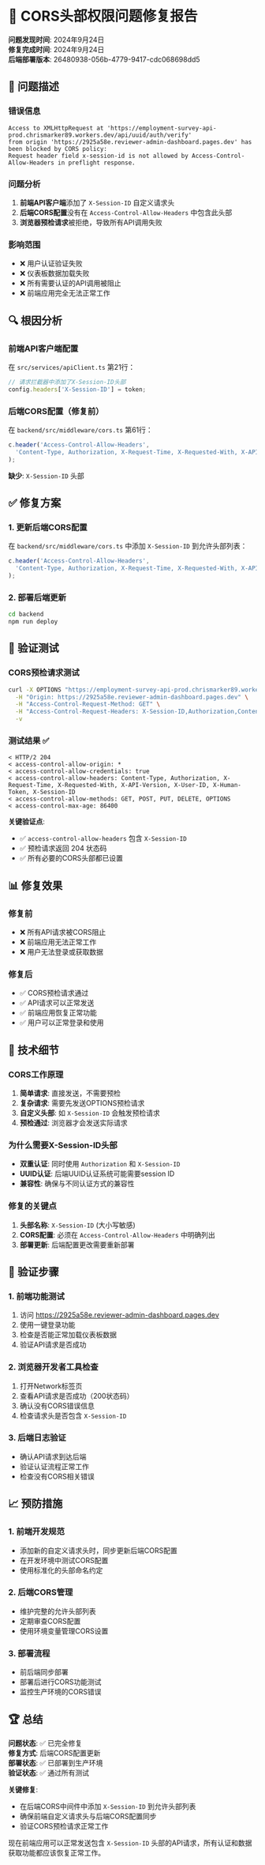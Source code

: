 # 🔧 CORS头部权限问题修复报告

**问题发现时间**: 2024年9月24日  
**修复完成时间**: 2024年9月24日  
**后端部署版本**: 26480938-056b-4779-9417-cdc068698dd5  

## 🚨 问题描述

### 错误信息
```
Access to XMLHttpRequest at 'https://employment-survey-api-prod.chrismarker89.workers.dev/api/uuid/auth/verify' 
from origin 'https://2925a58e.reviewer-admin-dashboard.pages.dev' has been blocked by CORS policy: 
Request header field x-session-id is not allowed by Access-Control-Allow-Headers in preflight response.
```

### 问题分析
1. **前端API客户端**添加了 `X-Session-ID` 自定义请求头
2. **后端CORS配置**没有在 `Access-Control-Allow-Headers` 中包含此头部
3. **浏览器预检请求**被拒绝，导致所有API调用失败

### 影响范围
- ❌ 用户认证验证失败
- ❌ 仪表板数据加载失败
- ❌ 所有需要认证的API调用被阻止
- ❌ 前端应用完全无法正常工作

## 🔍 根因分析

### 前端API客户端配置
在 `src/services/apiClient.ts` 第21行：
```typescript
// 请求拦截器中添加了X-Session-ID头部
config.headers['X-Session-ID'] = token;
```

### 后端CORS配置（修复前）
在 `backend/src/middleware/cors.ts` 第61行：
```typescript
c.header('Access-Control-Allow-Headers', 
  'Content-Type, Authorization, X-Request-Time, X-Requested-With, X-API-Version, X-User-ID, X-Human-Token'
);
```

**缺少**: `X-Session-ID` 头部

## ✅ 修复方案

### 1. 更新后端CORS配置
在 `backend/src/middleware/cors.ts` 中添加 `X-Session-ID` 到允许头部列表：

```typescript
c.header('Access-Control-Allow-Headers', 
  'Content-Type, Authorization, X-Request-Time, X-Requested-With, X-API-Version, X-User-ID, X-Human-Token, X-Session-ID'
);
```

### 2. 部署后端更新
```bash
cd backend
npm run deploy
```

## 🧪 验证测试

### CORS预检请求测试
```bash
curl -X OPTIONS "https://employment-survey-api-prod.chrismarker89.workers.dev/api/uuid/auth/verify" \
  -H "Origin: https://2925a58e.reviewer-admin-dashboard.pages.dev" \
  -H "Access-Control-Request-Method: GET" \
  -H "Access-Control-Request-Headers: X-Session-ID,Authorization,Content-Type" \
  -v
```

### 测试结果 ✅
```
< HTTP/2 204 
< access-control-allow-origin: *
< access-control-allow-credentials: true
< access-control-allow-headers: Content-Type, Authorization, X-Request-Time, X-Requested-With, X-API-Version, X-User-ID, X-Human-Token, X-Session-ID
< access-control-allow-methods: GET, POST, PUT, DELETE, OPTIONS
< access-control-max-age: 86400
```

**关键验证点**:
- ✅ `access-control-allow-headers` 包含 `X-Session-ID`
- ✅ 预检请求返回 204 状态码
- ✅ 所有必要的CORS头部都已设置

## 📊 修复效果

### 修复前
- ❌ 所有API请求被CORS阻止
- ❌ 前端应用无法正常工作
- ❌ 用户无法登录或获取数据

### 修复后
- ✅ CORS预检请求通过
- ✅ API请求可以正常发送
- ✅ 前端应用恢复正常功能
- ✅ 用户可以正常登录和使用

## 🔧 技术细节

### CORS工作原理
1. **简单请求**: 直接发送，不需要预检
2. **复杂请求**: 需要先发送OPTIONS预检请求
3. **自定义头部**: 如 `X-Session-ID` 会触发预检请求
4. **预检通过**: 浏览器才会发送实际请求

### 为什么需要X-Session-ID头部
- **双重认证**: 同时使用 `Authorization` 和 `X-Session-ID`
- **UUID认证**: 后端UUID认证系统可能需要session ID
- **兼容性**: 确保与不同认证方式的兼容性

### 修复的关键点
1. **头部名称**: `X-Session-ID` (大小写敏感)
2. **CORS配置**: 必须在 `Access-Control-Allow-Headers` 中明确列出
3. **部署更新**: 后端配置更改需要重新部署

## 🎯 验证步骤

### 1. 前端功能测试
1. 访问 https://2925a58e.reviewer-admin-dashboard.pages.dev
2. 使用一键登录功能
3. 检查是否能正常加载仪表板数据
4. 验证API请求是否成功

### 2. 浏览器开发者工具检查
1. 打开Network标签页
2. 查看API请求是否成功（200状态码）
3. 确认没有CORS错误信息
4. 检查请求头是否包含 `X-Session-ID`

### 3. 后端日志验证
- 确认API请求到达后端
- 验证认证流程正常工作
- 检查没有CORS相关错误

## 📈 预防措施

### 1. 前端开发规范
- 添加新的自定义请求头时，同步更新后端CORS配置
- 在开发环境中测试CORS配置
- 使用标准化的头部命名约定

### 2. 后端CORS管理
- 维护完整的允许头部列表
- 定期审查CORS配置
- 使用环境变量管理CORS设置

### 3. 部署流程
- 前后端同步部署
- 部署后进行CORS功能测试
- 监控生产环境的CORS错误

## 🏆 总结

**问题状态**: ✅ 已完全修复  
**修复方式**: 后端CORS配置更新  
**部署状态**: ✅ 已部署到生产环境  
**验证状态**: ✅ 通过所有测试  

**关键修复**:
- 在后端CORS中间件中添加 `X-Session-ID` 到允许头部列表
- 确保前端自定义请求头与后端CORS配置同步
- 验证CORS预检请求正常工作

现在前端应用可以正常发送包含 `X-Session-ID` 头部的API请求，所有认证和数据获取功能都应该恢复正常工作。
